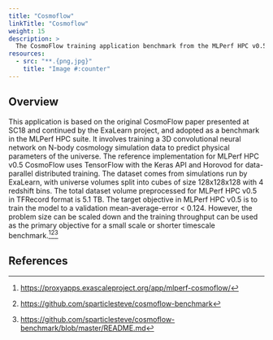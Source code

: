 ```yaml
---
title: "Cosmoflow"
linkTitle: "Cosmoflow"
weight: 15
description: >
  The CosmoFlow training application benchmark from the MLPerf HPC v0.5 benchmark suite. It involves training a 3D convolutional neural network on N-body cosmology simulation data to predict physical parameters of the universe.
resources:
  - src: "**.{png,jpg}"
    title: "Image #:counter"
---
```


## Overview

This application is based on the original CosmoFlow paper presented at SC18 and continued by the ExaLearn project, and adopted as a benchmark in the MLPerf HPC suite. It involves training a 3D convolutional neural network on N-body cosmology simulation data to predict physical parameters of the universe. The reference implementation for MLPerf HPC v0.5 CosmoFlow uses TensorFlow with the Keras API and Horovod for data-parallel distributed training. The dataset comes from simulations run by ExaLearn, with universe volumes split into cubes of size 128x128x128 with 4 redshift bins. The total dataset volume preprocessed for MLPerf HPC v0.5 in TFRecord format is 5.1 TB. The target objective in MLPerf HPC v0.5 is to train the model to a validation mean-average-error < 0.124. However, the problem size can be scaled down and the training throughput can be used as the primary objective for a small scale or shorter timescale benchmark.[^1][^2][^3]


## References


[^1]: <https://proxyapps.exascaleproject.org/app/mlperf-cosmoflow/>

[^2]: <https://github.com/sparticlesteve/cosmoflow-benchmark>

[^3]: <https://github.com/sparticlesteve/cosmoflow-benchmark/blob/master/README.md>